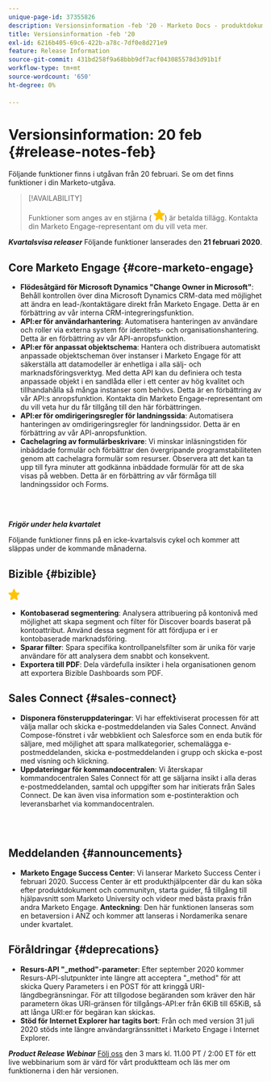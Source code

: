 ```yaml
---
unique-page-id: 37355826
description: Versionsinformation -feb '20 - Marketo Docs - produktdokumentation
title: Versionsinformation -feb '20
exl-id: 6216b405-69c6-422b-a78c-7df0e8d271e9
feature: Release Information
source-git-commit: 431bd258f9a68bbb9df7acf043085578d3d91b1f
workflow-type: tm+mt
source-wordcount: '650'
ht-degree: 0%

---
```


# Versionsinformation: 20 feb {#release-notes-feb}

Följande funktioner finns i utgåvan från 20 februari. Se om det finns funktioner i din Marketo-utgåva.

>[!AVAILABILITY]
>
>Funktioner som anges av en stjärna ( ![(stjärna)](assets/yellow-star.png)) är betalda tillägg. Kontakta din Marketo Engage-representant om du vill veta mer.

**_Kvartalsvisa releaser_** Följande funktioner lanserades den **21 februari 2020**.

## Core Marketo Engage {#core-marketo-engage}

* **Flödesåtgärd för Microsoft Dynamics &quot;Change Owner in Microsoft&quot;**: Behåll kontrollen över dina Microsoft Dynamics CRM-data med möjlighet att ändra en lead-/kontaktägare direkt från Marketo Engage. Detta är en förbättring av vår interna CRM-integreringsfunktion.
* **API:er för användarhantering**: Automatisera hanteringen av användare och roller via externa system för identitets- och organisationshantering. Detta är en förbättring av vår API-anropsfunktion.
* **API:er för anpassat objektschema**: Hantera och distribuera automatiskt anpassade objektscheman över instanser i Marketo Engage för att säkerställa att datamodeller är enhetliga i alla sälj- och marknadsföringsverktyg. Med detta API kan du definiera och testa anpassade objekt i en sandlåda eller i ett center av hög kvalitet och tillhandahålla så många instanser som behövs. Detta är en förbättring av vår API:s anropsfunktion. Kontakta din Marketo Engage-representant om du vill veta hur du får tillgång till den här förbättringen.
* **API:er för omdirigeringsregler för landningssida**: Automatisera hanteringen av omdirigeringsregler för landningssidor. Detta är en förbättring av vår API-anropsfunktion.
* **Cachelagring av formulärbeskrivare**: Vi minskar inläsningstiden för inbäddade formulär och förbättrar den övergripande programstabiliteten genom att cachelagra formulär som resurser. Observera att det kan ta upp till fyra minuter att godkänna inbäddade formulär för att de ska visas på webben. Detta är en förbättring av vår förmåga till landningssidor och Forms.

<br> 

**_Frigör under hela kvartalet_**

Följande funktioner finns på en icke-kvartalsvis cykel och kommer att släppas under de kommande månaderna.

## Bizible {#bizible}

![(stjärna)](assets/yellow-star.png)

* **Kontobaserad segmentering**: Analysera attribuering på kontonivå med möjlighet att skapa segment och filter för Discover boards baserat på kontoattribut. Använd dessa segment för att fördjupa er i er kontobaserade marknadsföring.
* **Sparar filter**: Spara specifika kontrollpanelsfilter som är unika för varje användare för att analysera dem snabbt och konsekvent.
* **Exportera till PDF**: Dela värdefulla insikter i hela organisationen genom att exportera Bizible Dashboards som PDF.

## Sales Connect {#sales-connect}

* **Disponera fönsteruppdateringar**: Vi har effektiviserat processen för att välja mallar och skicka e-postmeddelanden via Sales Connect. Använd Compose-fönstret i vår webbklient och Salesforce som en enda butik för säljare, med möjlighet att spara mallkategorier, schemalägga e-postmeddelanden, skicka e-postmeddelanden i grupp och skicka e-post med visning och klickning.
* **Uppdateringar för kommandocentralen**: Vi återskapar kommandocentralen Sales Connect för att ge säljarna insikt i alla deras e-postmeddelanden, samtal och uppgifter som har initierats från Sales Connect. De kan även visa information som e-postinteraktion och leveransbarhet via kommandocentralen.

<br> 

## Meddelanden {#announcements}

* **Marketo Engage Success Center**: Vi lanserar Marketo Success Center i februari 2020. Success Center är ett produkthjälpcenter där du kan söka efter produktdokument och communityn, starta guider, få tillgång till hjälpavsnitt som Marketo University och videor med bästa praxis från andra Marketo Engage. **Anteckning**: Den här funktionen lanseras som en betaversion i ANZ och kommer att lanseras i Nordamerika senare under kvartalet.

## Föråldringar {#deprecations}

* **Resurs-API &quot;_method&quot;-parameter**: Efter september 2020 kommer Resurs-API-slutpunkter inte längre att acceptera &quot;_method&quot; för att skicka Query Parameters i en POST för att kringgå URI-längdbegränsningar. För att tillgodose begäranden som kräver den här parametern ökas URI-gränsen för tillgångs-API:er från 6KiB till 65KiB, så att långa URI:er för begäran kan skickas.
* **Stöd för Internet Explorer har tagits bort**: Från och med version 31 juli 2020 stöds inte längre användargränssnittet i Marketo Engage i Internet Explorer.

**_Product Release Webinar_** [Följ oss](https://engage.marketo.com/Jan_Feb_20_Release_Webinar_Registration.html) den 3 mars kl. 11.00 PT / 2:00 ET för ett live webbinarium som är värd för vårt produktteam och läs mer om funktionerna i den här versionen.
